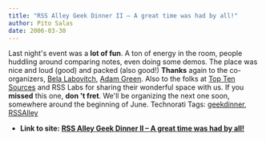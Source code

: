 ```yaml
---
title: "RSS Alley Geek Dinner II – A great time was had by all!"
author: Pito Salas
date: 2006-03-30
---
```


Last night's event was a **lot of fun**. A ton of energy in the room, people
huddling around comparing notes, even doing some demos. The place was nice and
loud (good) and packed (also good!) **Thanks** again to the co-organizers,
[Bela Labovitch](<http://blogs.opml.org/BelaLabovitch>), [Adam
Green](<http://www.darwinianweb.com/>). Also to the folks at [Top Ten
Sources](<http://www.toptensources.com/toptensources/home.aspx>) and RSS Labs
for sharing their wonderful space with us. If you **missed** this one, **don
't fret**. We'll be organizing the next one soon, somewhere around the
beginning of June. Technorati Tags:
[geekdinner](<http://www.technorati.com/tag/geekdinner>),
[RSSAlley](<http://www.technorati.com/tag/RSSAlley>)


* **Link to site:** **[RSS Alley Geek Dinner II – A great time was had by all!](None)**
